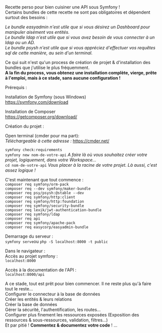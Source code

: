 Recette perso pour bien cuisiner une API sous Symfony !<br>
Certains bundles de cette recette ne sont pas obligatoires et dépendent surtout des besoins :

<i>Le bundle easyadmin n'est utile que si vous désirez un Dashboard pour manipuler aisément vos entités.</br>
Le bundle ldap n'est utile que si vous avez besoin de vous connecter à un ldap ou un AD.</br>
Le bundle psysh n'est utile que si vous appréciez d'effectuer vos requêtes sql de cette manière, au sein d'un terminal.</br></i>


Ce qui suit n'est qu'un process de création de projet & d'installation des bundles que j'utilise le plus fréquemment.<br>
<b>A la fin du process, vous obtenez une installation complète, vierge, prête à l'emploi, mais à ce stade, sans aucune configuration !</b>

Prérequis :

Installation de Symfony (sous Windows)</br>
  https://symfony.com/download

Installation de Composer</br>
  https://getcomposer.org/download/

Création du projet :

Open terminal (cmder pour ma part):<br>
<i>Téléchargeable à cette adresse :</i> https://cmder.net/

`symfony check:requirements`<br>
`symfony new nom-de-votre-api` <i>A faire là où vous souhaitez créer votre projet, logiquement, dans votre Workspace...</i><br>
`cd nom-de-votre-api` <i>Vous placer à la racine de votre projet. Là aussi, c'est assez logique !</i><br>

C'est maintenant que tout commence :<br>
`composer req symfony/orm-pack`<br>
`composer req --dev symfony/maker-bundle`<br>
`composer req psy/psysh:@stable --dev`<br>
`composer req symfony/http:client`<br>
`composer req symfony/http:foundation`<br>
`composer req symfony/security-bundle`<br>
`composer req lexik/jwt-authentication-bundle`<br>
`composer req symfony/ldap`<br>
`composer req api`<br>
`composer req symfony/apache-pack`<br>
`composer req easycorp/easyadmin-bundle`

Demarrage du serveur :</br>
`symfony serve`ou `php -S localhost:8000 -t public`

Dans le navigateur :</br>
  Accès au projet symfony :</br>
    `localhost:8000`

  Accès à la documentation de l'API :</br>
    `localhost:8000/api`
    
A ce stade, tout est prêt pour bien commencer. Il ne reste plus qu'à faire tout le reste...</br>
  Configurer le connecteur à la base de données</br>
  Créer les entités & leurs relations</br>
  Créer la base de données</br>
  Gérer la sécurité, l'authentification, les routes... </br>
  Configurer plus finement les ressources exposées (Exposition des ressources & sous-ressources, validation, filtres...)</br>
  Et par pitié ! <b>Commentez & documentez votre code</b> !
  ...
